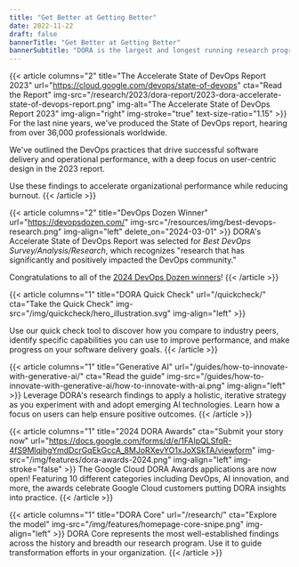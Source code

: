 ```yaml
---
title: "Get Better at Getting Better"
date: 2022-11-22
draft: false
bannerTitle: "Get Better at Getting Better"
bannerSubtitle: "DORA is the largest and longest running research program of its kind, that seeks to understand the capabilities that drive software delivery and operations performance. DORA helps teams apply those capabilities, leading to better organizational performance."
---
```


{{< article columns="2"
    title="The Accelerate State of DevOps Report 2023"
    url="https://cloud.google.com/devops/state-of-devops"
    cta="Read the Report"
    img-src="/research/2023/dora-report/2023-dora-accelerate-state-of-devops-report.png"
    img-alt="The Accelerate State of DevOps Report 2023"
    img-align="right"
    img-stroke="true"
    text-size-ratio="1.15"
    >}}
For the last nine years, we've produced the State of DevOps report, hearing from over 36,000 professionals worldwide.

We've outlined the DevOps practices that drive successful software delivery and operational performance, with a deep focus on user-centric design in the 2023 report.

Use these findings to accelerate organizational performance while reducing burnout.
{{< /article >}}

{{< article
    columns="2"
    title="DevOps Dozen Winner"
    url="https://devopsdozen.com/"
    img-src="/resources/img/best-devops-research.png"
    img-align="left"
    delete_on="2024-03-01" >}}
DORA's Accelerate State of DevOps Report was selected for *Best DevOps Survey/Analysis/Research*, which recognizes "research that has significantly and positively impacted the DevOps community."

Congratulations to all of the [2024 DevOps Dozen winners](https://devopsdozen.com/)!
{{< /article >}}

{{< article columns="1"
    title="DORA Quick Check"
    url="/quickcheck/"
    cta="Take the Quick Check"
    img-src="/img/quickcheck/hero_illustration.svg"
    img-align="left"
    >}}

Use our quick check tool to discover how you compare to industry peers, identify specific capabilities you can use to improve performance, and make progress on your software delivery goals.
{{< /article >}}

{{< article columns="1"
    title="Generative AI"
    url="/guides/how-to-innovate-with-generative-ai/"
    cta="Read the guide"
    img-src="/guides/how-to-innovate-with-generative-ai/how-to-innovate-with-ai.png"
    img-align="left"
    >}}
Leverage DORA's research findings to apply a holistic, iterative strategy as you experiment with and adopt emerging AI technologies. Learn how a focus on users can help ensure positive outcomes.
{{< /article >}}

{{< article
    columns="1"
    title="2024 DORA Awards"
    cta="Submit your story now"
    url="https://docs.google.com/forms/d/e/1FAIpQLSfqR-4fS9MlqjhgYmdDcrGqEkGccA_8MJoRXevYO1xJoXSkTA/viewform"
    img-src="/img/features/dora-awards-2024.png"
    img-align="left"
    img-stroke="false"
    >}}
The Google Cloud DORA Awards applications are now open! Featuring 10 different categories including DevOps, AI innovation, and more, the awards celebrate Google Cloud customers putting DORA insights into practice.
{{< /article >}}

{{< article columns="1"
    title="DORA Core"
    url="/research/"
    cta="Explore the model"
    img-src="/img/features/homepage-core-snipe.png"
    img-align="left"
    >}}
DORA Core represents the most well-established findings across the history and breadth our research program. Use it to guide transformation efforts in your organization.
{{< /article >}}
